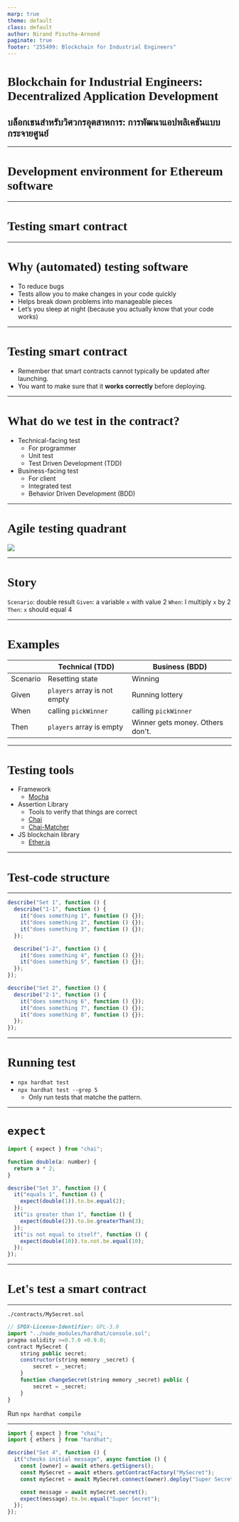 ```yaml
---
marp: true
theme: default
class: default
author: Nirand Pisutha-Arnond
paginate: true
footer: "255499: Blockchain for Industrial Engineers"
---
```


<style>
@import url('https://fonts.googleapis.com/css2?family=Prompt:ital,wght@0,100;0,300;0,400;0,700;1,100;1,300;1,400;1,700&display=swap');

    :root {
    font-family: Prompt;
    --hl-color: #D57E7E;
}
h1 {
  font-family: Prompt
}
</style>

# Blockchain for Industrial Engineers: Decentralized Application Development

## บล็อกเชนสำหรับวิศวกรอุตสาหการ: การพัฒนาแอปพลิเคชันแบบกระจายศูนย์

---

# Development environment for Ethereum software

---

# Testing smart contract

---

# Why (automated) testing software

- To reduce bugs
- Tests allow you to make changes in your code quickly
- Helps break down problems into manageable pieces
- Let’s you sleep at night (because you actually know that your code works)

---

# Testing smart contract

- Remember that smart contracts cannot typically be updated after launching.
- You want to make sure that it **works correctly** before deploying.

---

# What do we test in the contract?

- Technical-facing test
  - For programmer
  - Unit test
  - Test Driven Development (TDD)
- Business-facing test
  - For client
  - Integrated test
  - Behavior Driven Development (BDD)

---

# Agile testing quadrant

![](./img/testing.png)

---

# Story

`Scenario`: double result
`Given`: a variable `x` with value 2
`When`: I multiply `x` by 2
`Then`: `x` should equal 4

---

# Examples

|          | Technical (TDD)              | Business (BDD)                   |
| -------- | ---------------------------- | -------------------------------- |
| Scenario | Resetting state              | Winning                          |
| Given    | `players` array is not empty | Running lottery                  |
| When     | calling `pickWinner`         | calling `pickWinner`             |
| Then     | `players` array is empty     | Winner gets money. Others don't. |

---

# Testing tools

- Framework
  - [Mocha](https://mochajs.org/)
- Assertion Library
  - Tools to verify that things are correct
  - [Chai](https://www.chaijs.com/)
  - [Chai-Matcher](https://ethereum-waffle.readthedocs.io/en/latest/matchers.html)
- JS blockchain library
  - [Ether.js](https://docs.ethers.org/v5/)

---

# Test-code structure

---

```js
describe("Set 1", function () {
  describe("1-1", function () {
    it("does something 1", function () {});
    it("does something 2", function () {});
    it("does something 3", function () {});
  });

  describe("1-2", function () {
    it("does something 4", function () {});
    it("does something 5", function () {});
  });
});

describe("Set 2", function () {
  describe("2-1", function () {
    it("does something 6", function () {});
    it("does something 7", function () {});
    it("does something 8", function () {});
  });
});
```

---

# Running test

- `npx hardhat test`
- `npx hardhat test --grep 5`
  - Only run tests that matche the pattern.

---

# `expect`

```js
import { expect } from "chai";

function double(a: number) {
  return a * 2;
}

describe("Set 3", function () {
  it("equals 1", function () {
    expect(double(1)).to.be.equal(2);
  });
  it("is greater than 1", function () {
    expect(double(2)).to.be.greaterThan(3);
  });
  it("is not equal to itself", function () {
    expect(double(10)).to.not.be.equal(10);
  });
});
```

---

# Let's test a smart contract

---

`./contracts/MySecret.sol`

```js
// SPDX-License-Identifier: GPL-3.0
import "../node_modules/hardhat/console.sol";
pragma solidity >=0.7.0 <0.9.0;
contract MySecret {
    string public secret;
    constructor(string memory _secret) {
        secret = _secret;
    }
    function changeSecret(string memory _secret) public {
        secret = _secret;
    }
}
```

Run `npx hardhat compile`

---

```js
import { expect } from "chai";
import { ethers } from "hardhat";

describe("Set 4", function () {
  it("checks initial message", async function () {
    const [owner] = await ethers.getSigners();
    const MySecret = await ethers.getContractFactory("MySecret");
    const mySecret = await MySecret.connect(owner).deploy("Super Secret");

    const message = await mySecret.secret();
    expect(message).to.be.equal("Super Secret");
  });
});
```
